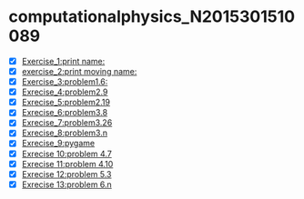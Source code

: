 

# computationalphysics_N2015301510089
- [x] [Exercise_1:print name:](https://www.zybuluo.com/2015301510089/note/885797)
- [x] [exercise_2:print moving name:](https://www.zybuluo.com/2015301510089/note/894672)
- [x] [Exercise_3:problem1.6:](http://note.youdao.com/noteshare?id=003b942350f19c125c9ba396c2de0752)
- [x] [Exrecise_4:problem2.9](http://note.youdao.com/noteshare?id=09a0f7d6c6d2303345ebfbd631ad76ec)
- [x] [Exrecise_5:problem2.19](http://note.youdao.com/noteshare?id=b81cac4f75832223c9bf6f11870a4f13)
- [x] [Exrecise_6:problem3.8](http://note.youdao.com/noteshare?id=5401f966597082df32fdc4775c12d4cd) 
- [x] [Exrecise_7:problem3.26](http://note.youdao.com/noteshare?id=8a8de63a74369bc55d49fa8035683357)
- [x] [Exrecise_8:problem3.n](http://note.youdao.com/noteshare?id=60ac3455502f205b3472431d3c4afa53)
- [x] [Exrecise_9:pygame](https://raw.githubusercontent.com/yueandhua/myfirstownrepository/master/saoleicode)
- [x] [Exrecise 10:problem 4.7](http://note.youdao.com/noteshare?id=b9a89b044bfbe7df6b2a9cc2df29a008)
- [x] [Exrecise 11:problem 4.10](http://note.youdao.com/noteshare?id=dbaca26d9ecbd10072cbdad38d3a2365)
- [x] [Exrecise 12:problem 5.3](http://note.youdao.com/noteshare?id=09094116ced7f0f999eae2e5a8473960)
- [x] [Exrecise 13:problem 6.n](http://note.youdao.com/noteshare?id=dc09d3b2bee57b25750b9f69245bf907)
